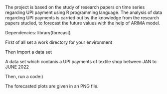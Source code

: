 The project is based on the study of research papers on time series
regarding UPI payment using R
programming language. The analysis of data regarding UPI payments is carried out by the knowledge from the research papers
studied, to forecast the future values with the help of ARIMA model.

Dependencies:
library(forecast)

First of all set a work directory for your environment

Then Import a data set

A data set which contanis a UPI payments of textile shop between JAN to
JUNE 2022

Then, run a code:)

The forecasted plots are given in an PNG file.
